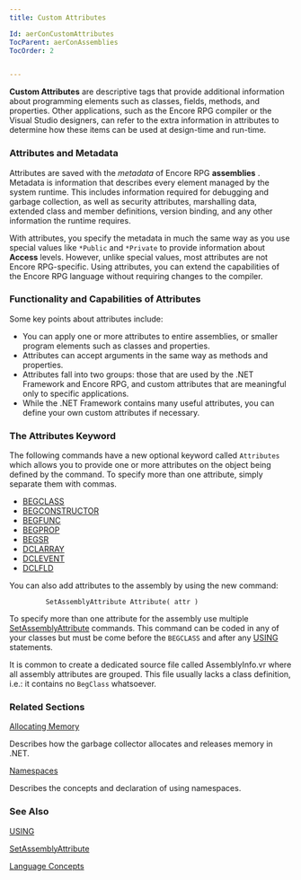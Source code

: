```yaml
---
title: Custom Attributes

Id: aerConCustomAttributes
TocParent: aerConAssemblies
TocOrder: 2


---
```


**Custom Attributes** are descriptive tags that provide additional information about programming elements such as classes, fields, methods, and properties. Other applications, such as the Encore RPG compiler or the Visual Studio designers, can refer to the extra information in attributes to determine how these items can be used at design-time and run-time. 

### Attributes and Metadata
Attributes are saved with the *metadata* of Encore RPG **assemblies** . Metadata is information that describes every element managed by the system runtime. This includes information required for debugging and garbage collection, as well as security attributes, marshalling data, extended class and member definitions, version binding, and any other information the runtime requires. 

With attributes, you specify the metadata in much the same way as you use special values like ```*Public``` and ```*Private``` to provide information about **Access** levels. However, unlike special values, most attributes are not Encore RPG-specific. Using attributes, you can extend the capabilities of the Encore RPG language without requiring changes to the compiler. 

### Functionality and Capabilities of Attributes
Some key points about attributes include: 

- You can apply one or more attributes to entire assemblies, or smaller program
                elements such as classes and properties.
- Attributes can accept arguments in the same way as methods and properties.
- Attributes fall into two groups: those that are used by the .NET Framework and
                Encore RPG, and custom attributes that are meaningful only to specific
                applications.
- While the .NET Framework contains many useful attributes, you can define your
                own custom attributes if necessary.

### The Attributes Keyword
The following commands have a new optional keyword called ```Attributes``` which allows you to provide one or more attributes on the object being defined by the command. To specify more than one attribute, simply separate them with commas. 

- [BEGCLASS](/dox/BEGCLASS.html)
- [BEGCONSTRUCTOR](/dox/BEGCONSTRUCTOR.html)
- [BEGFUNC](/dox/BEGFUNC.html)
- [BEGPROP](/dox/BEGPROP.html)
- [BEGSR](/dox/BEGSR.html)
- [DCLARRAY](/dox/DCLARRAY.html)
- [DCLEVENT](/dox/DCLEVENT.html)
- [DCLFLD](/dox/DCLFLD.html)

You can also add attributes to the assembly by using the new command:

```
         SetAssemblyAttribute Attribute( attr )
```

To specify more than one attribute for the assembly use multiple [SetAssemblyAttribute](/dox/SETASSEMBLYATTRIBUTE.html) commands. This command can be coded in any of your classes but must be come before the ```BEGCLASS``` and after any [USING](/dox/USING.html) statements. 

It is common to create a dedicated source file called AssemblyInfo.vr where all assembly attributes are grouped. This file usually lacks a class definition, i.e.: it contains no ```BegClass``` whatsoever. 

### Related Sections

[Allocating Memory](AllocatingMemory.html)

Describes how the garbage collector allocates and releases memory in .NET.


[Namespaces](NamespacesStart.html)

Describes the concepts and declaration of using namespaces.


### See Also
[USING](/dox/USING.html)

[SetAssemblyAttribute](/dox/SETASSEMBLYATTRIBUTE.html)

[Language Concepts](/concepts/LanguageConceptsMain.html) 
